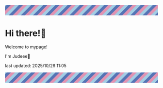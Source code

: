 <!-- Header image -->
<img src="./pokemon/pokemon_33.png" width="1000">

# Hi there!👋

Welcome to mypage!

I'm Judeee🐷

last updated: 2025/10/26 11:05

<!-- Footer image -->
<img src="./pokemon/pokemon_33.png" width="1000">
